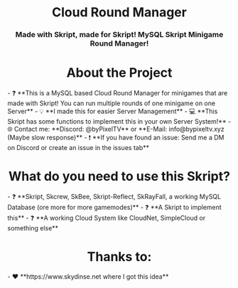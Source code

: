 <h1 align="center">Cloud Round Manager</h1>
<h3 align="center">Made with Skript, made for Skript! MySQL Skript Minigame Round Manager!</h3>

<h1 align="center">About the Project</h1>
- ❓ **This is a MySQL based Cloud Round Manager for minigames that are made with Skript! You can run multiple rounds of one minigame on one Server**
- 💡 **I made this for easier Server Management**
- 💻 **This Skript has some functions to implement this in your own Server System!**
- 🌐 Contact me: **Discord: @byPixelTV** or **E-Mail: info@bypixeltv.xyz (Maybe slow response)**
- ❗ **If you have found an issue: Send me a DM on Discord or create an issue in the issues tab**

<h1 align="center">What do you need to use this Skript?</h1>
- ❓ **Skript, Skcrew, SkBee, Skript-Reflect, SkRayFall, a working MySQL Database (ore more for more gamemodes)**
- ❓ **A Skript to implement this**
- ❓ **A working Cloud System like CloudNet, SimpleCloud or something else**

<h1 align="center">Thanks to:</h1>
- ❤️ **https://www.skydinse.net where I got this idea**
